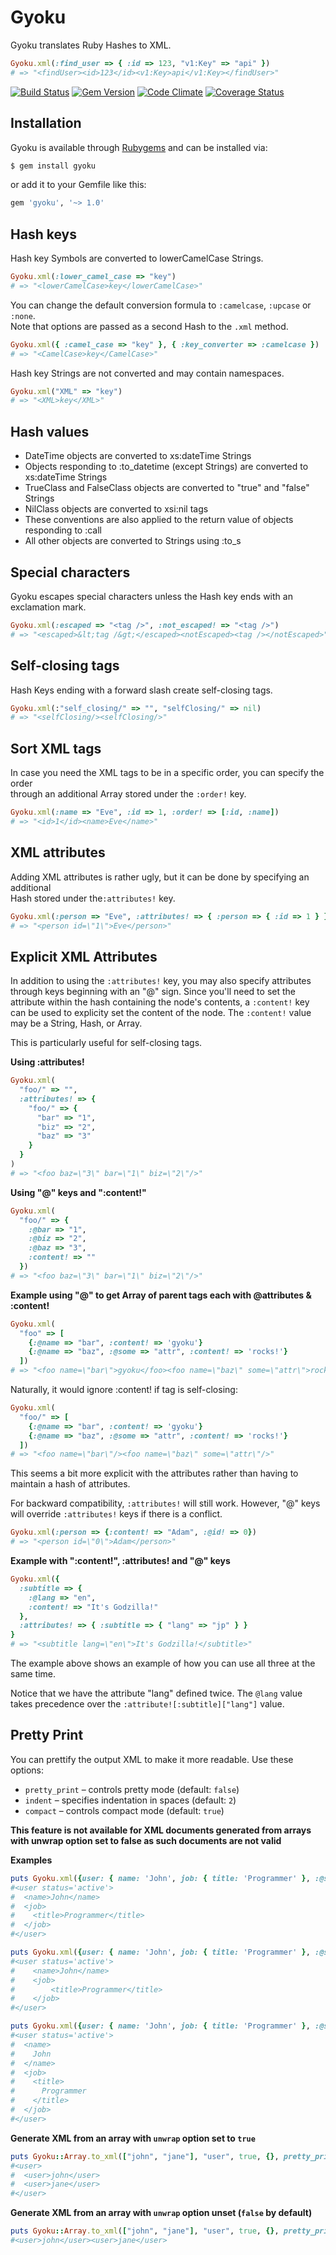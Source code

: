 # Gyoku

Gyoku translates Ruby Hashes to XML.

``` ruby
Gyoku.xml(:find_user => { :id => 123, "v1:Key" => "api" })
# => "<findUser><id>123</id><v1:Key>api</v1:Key></findUser>"
```

[![Build Status](https://secure.travis-ci.org/savonrb/gyoku.png?branch=master)](http://travis-ci.org/savonrb/gyoku)
[![Gem Version](https://badge.fury.io/rb/gyoku.png)](http://badge.fury.io/rb/gyoku)
[![Code Climate](https://codeclimate.com/github/savonrb/gyoku.png)](https://codeclimate.com/github/savonrb/gyoku)
[![Coverage Status](https://coveralls.io/repos/savonrb/gyoku/badge.png?branch=master)](https://coveralls.io/r/savonrb/gyoku)


## Installation

Gyoku is available through [Rubygems](http://rubygems.org/gems/gyoku) and can be installed via:

``` bash
$ gem install gyoku
```

or add it to your Gemfile like this:

``` ruby
gem 'gyoku', '~> 1.0'
```


## Hash keys

Hash key Symbols are converted to lowerCamelCase Strings.

``` ruby
Gyoku.xml(:lower_camel_case => "key")
# => "<lowerCamelCase>key</lowerCamelCase>"
```

You can change the default conversion formula to `:camelcase`, `:upcase` or `:none`.  
Note that options are passed as a second Hash to the `.xml` method.

``` ruby
Gyoku.xml({ :camel_case => "key" }, { :key_converter => :camelcase })
# => "<CamelCase>key</CamelCase>"
```

Hash key Strings are not converted and may contain namespaces.

``` ruby
Gyoku.xml("XML" => "key")
# => "<XML>key</XML>"
```


## Hash values

* DateTime objects are converted to xs:dateTime Strings
* Objects responding to :to_datetime (except Strings) are converted to xs:dateTime Strings
* TrueClass and FalseClass objects are converted to "true" and "false" Strings
* NilClass objects are converted to xsi:nil tags
* These conventions are also applied to the return value of objects responding to :call
* All other objects are converted to Strings using :to_s


## Special characters

Gyoku escapes special characters unless the Hash key ends with an exclamation mark.

``` ruby
Gyoku.xml(:escaped => "<tag />", :not_escaped! => "<tag />")
# => "<escaped>&lt;tag /&gt;</escaped><notEscaped><tag /></notEscaped>"
```


## Self-closing tags

Hash Keys ending with a forward slash create self-closing tags.

``` ruby
Gyoku.xml(:"self_closing/" => "", "selfClosing/" => nil)
# => "<selfClosing/><selfClosing/>"
```


## Sort XML tags

In case you need the XML tags to be in a specific order, you can specify the order  
through an additional Array stored under the `:order!` key.

``` ruby
Gyoku.xml(:name => "Eve", :id => 1, :order! => [:id, :name])
# => "<id>1</id><name>Eve</name>"
```


## XML attributes

Adding XML attributes is rather ugly, but it can be done by specifying an additional  
Hash stored under the`:attributes!` key.

``` ruby
Gyoku.xml(:person => "Eve", :attributes! => { :person => { :id => 1 } })
# => "<person id=\"1\">Eve</person>"
```

## Explicit XML Attributes

In addition to using the `:attributes!` key, you may also specify attributes through keys beginning with an "@" sign.
Since you'll need to set the attribute within the hash containing the node's contents, a `:content!` key can be used
to explicity set the content of the node. The `:content!` value may be a String, Hash, or Array.

This is particularly useful for self-closing tags.

**Using :attributes!**

``` ruby
Gyoku.xml(
  "foo/" => "", 
  :attributes! => {
    "foo/" => {
      "bar" => "1", 
      "biz" => "2", 
      "baz" => "3"
    }
  }
)
# => "<foo baz=\"3\" bar=\"1\" biz=\"2\"/>"
```

**Using "@" keys and ":content!"**

``` ruby
Gyoku.xml(
  "foo/" => {
    :@bar => "1",
    :@biz => "2",
    :@baz => "3",
    :content! => ""
  })
# => "<foo baz=\"3\" bar=\"1\" biz=\"2\"/>"
```

**Example using "@" to get Array of parent tags each with @attributes & :content!**

``` ruby
Gyoku.xml(
  "foo" => [
    {:@name => "bar", :content! => 'gyoku'}
    {:@name => "baz", :@some => "attr", :content! => 'rocks!'}
  ])
# => "<foo name=\"bar\">gyoku</foo><foo name=\"baz\" some=\"attr\">rocks!</foo>"
```

Naturally, it would ignore :content! if tag is self-closing:

``` ruby
Gyoku.xml(
  "foo/" => [
    {:@name => "bar", :content! => 'gyoku'}
    {:@name => "baz", :@some => "attr", :content! => 'rocks!'}
  ])
# => "<foo name=\"bar\"/><foo name=\"baz\" some=\"attr\"/>"
```

This seems a bit more explicit with the attributes rather than having to maintain a hash of attributes.

For backward compatibility, `:attributes!` will still work. However, "@" keys will override `:attributes!` keys
if there is a conflict.

``` ruby
Gyoku.xml(:person => {:content! => "Adam", :@id! => 0})
# => "<person id=\"0\">Adam</person>"
```

**Example with ":content!", :attributes! and "@" keys**

``` ruby
Gyoku.xml({ 
  :subtitle => { 
    :@lang => "en", 
    :content! => "It's Godzilla!" 
  }, 
  :attributes! => { :subtitle => { "lang" => "jp" } } 
}
# => "<subtitle lang=\"en\">It's Godzilla!</subtitle>"
```

The example above shows an example of how you can use all three at the same time. 

Notice that we have the attribute "lang" defined twice.
The `@lang` value takes precedence over the `:attribute![:subtitle]["lang"]` value.

## Pretty Print

You can prettify the output XML to make it more readable. Use these options:
* `pretty_print` – controls pretty mode (default: `false`)
* `indent` – specifies indentation in spaces (default: `2`)
* `compact` – controls compact mode (default: `true`)

**This feature is not available for XML documents generated from arrays with unwrap option set to false as such documents are not valid**

**Examples**

``` ruby
puts Gyoku.xml({user: { name: 'John', job: { title: 'Programmer' }, :@status => 'active' }}, pretty_print: true)
#<user status='active'>
#  <name>John</name>
#  <job>
#    <title>Programmer</title>
#  </job>
#</user>
```

``` ruby
puts Gyoku.xml({user: { name: 'John', job: { title: 'Programmer' }, :@status => 'active' }}, pretty_print: true, indent: 4)
#<user status='active'>
#    <name>John</name>
#    <job>
#        <title>Programmer</title>
#    </job>
#</user>
```

``` ruby
puts Gyoku.xml({user: { name: 'John', job: { title: 'Programmer' }, :@status => 'active' }}, pretty_print: true, compact: false)
#<user status='active'>
#  <name>
#    John
#  </name>
#  <job>
#    <title>
#      Programmer
#    </title>
#  </job>
#</user>
```

**Generate XML from an array with `unwrap` option set to `true`**
``` ruby
puts Gyoku::Array.to_xml(["john", "jane"], "user", true, {}, pretty_print: true, unwrap: true)
#<user>
#  <user>john</user>
#  <user>jane</user>
#</user>
```

**Generate XML from an array with `unwrap` option unset (`false` by default)**
``` ruby
puts Gyoku::Array.to_xml(["john", "jane"], "user", true, {}, pretty_print: true)
#<user>john</user><user>jane</user>
```
